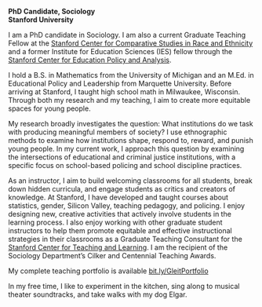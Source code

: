 **PhD Candidate, Sociology** \
**Stanford University**

I am a PhD candidate in Sociology. I am also a current Graduate Teaching Fellow at the [Stanford Center for Comparative Studies in Race and Ethnicity](https://ccsre.stanford.edu/people/rebecca-gleit) and a former Institute for Education Sciences (IES) fellow through the [Stanford Center for Education Policy and Analysis](https://cepa.stanford.edu/people/rebecca-gleit). 

I hold a B.S. in Mathematics from the University of Michigan and an M.Ed. in Educational Policy and Leadership from Marquette University. Before arriving at Stanford, I taught high school math in Milwaukee, Wisconsin. Through both my research and my teaching, I aim to create more equitable spaces for young people. 

My research broadly investigates the question: What institutions do we task with producing meaningful members of society? I use ethnographic methods to examine how institutions shape, respond to, reward, and punish young people. In my current work, I approach this question by examining the intersections of educational and criminal justice institutions, with a specific focus on school-based policing and school discipline practices. 

As an instructor, I aim to build welcoming classrooms for all students, break down hidden curricula, and engage students as critics and creators of knowledge. At Stanford, I have developed and taught courses about statistics, gender, Silicon Valley, teaching pedagogy, and policing. I enjoy designing new, creative activities that actively involve students in the learning process. I also enjoy working with other graduate student instructors to help them promote equitable and effective instructional strategies in their classrooms as a Graduate Teaching Consultant for the [Stanford Center for Teaching and Learning](https://ctl.stanford.edu/ta-training-support/graduate-teaching-consultants/grad-consultant-bios). I am the recipient of the Sociology Department’s Cilker and Centennial Teaching Awards.

My complete teaching portfolio is available [bit.ly/GleitPortfolio](http://bit.ly/GleitPortfolio)

In my free time, I like to experiment in the kitchen, sing along to musical theater soundtracks, and take walks with my dog Elgar.




<!--
You can use the [editor on GitHub](https://github.com/rgleit/rgleit.github.io/edit/main/index.md) to maintain and preview the content for your website in Markdown files.

Whenever you commit to this repository, GitHub Pages will run [Jekyll](https://jekyllrb.com/) to rebuild the pages in your site, from the content in your Markdown files.

### Markdown

Markdown is a lightweight and easy-to-use syntax for styling your writing. It includes conventions for

```markdown
Syntax highlighted code block

# Header 1
## Header 2
### Header 3

- Bulleted
- List

1. Numbered
2. List

**Bold** and _Italic_ and `Code` text

[Link](url) and ![Image](src)
```

For more details see [Basic writing and formatting syntax](https://docs.github.com/en/github/writing-on-github/getting-started-with-writing-and-formatting-on-github/basic-writing-and-formatting-syntax).

### Jekyll Themes

Your Pages site will use the layout and styles from the Jekyll theme you have selected in your [repository settings](https://github.com/rgleit/rgleit.github.io/settings/pages). The name of this theme is saved in the Jekyll `_config.yml` configuration file.

### Support or Contact

Having trouble with Pages? Check out our [documentation](https://docs.github.com/categories/github-pages-basics/) or [contact support](https://support.github.com/contact) and we’ll help you sort it out. -->
